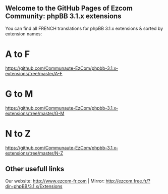 ## Welcome to the GitHub Pages of Ezcom Community: phpBB 3.1.x extensions

You can find all FRENCH translations for phpBB 3.1.x extensions & sorted by extension names:

# A to F
https://github.com/Communaute-EzCom/phpbb-3.1.x-extensions/tree/master/A-F
# G to M
https://github.com/Communaute-EzCom/phpbb-3.1.x-extensions/tree/master/G-M
# N to Z
https://github.com/Communaute-EzCom/phpbb-3.1.x-extensions/tree/master/N-Z

## Other usefull links
Our website: http://www.ezcom-fr.com | Mirror: http://ezcom.free.fr/?dir=phpBB/3.1.x/Extensions
